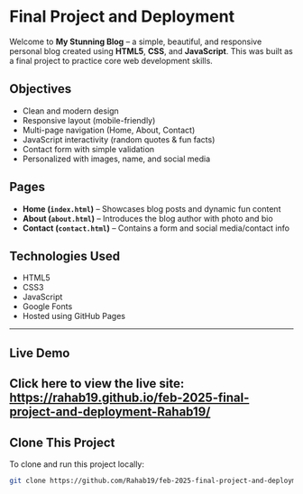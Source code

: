 # Final Project and Deployment

Welcome to **My Stunning Blog** – a simple, beautiful, and responsive personal blog created using **HTML5**, **CSS**, and **JavaScript**. This was built as a final project to practice core web development skills.


## Objectives
- Clean and modern design
- Responsive layout (mobile-friendly)
- Multi-page navigation (Home, About, Contact)
- JavaScript interactivity (random quotes & fun facts)
- Contact form with simple validation
- Personalized with images, name, and social media

## Pages

- **Home (`index.html`)** – Showcases blog posts and dynamic fun content
- **About (`about.html`)** – Introduces the blog author with photo and bio
- **Contact (`contact.html`)** – Contains a form and social media/contact info

## Technologies Used

- HTML5
- CSS3
- JavaScript 
- Google Fonts
- Hosted using GitHub Pages

---

## Live Demo

Click here to view the live site:  
**https://rahab19.github.io/feb-2025-final-project-and-deployment-Rahab19/**  
---

## Clone This Project

To clone and run this project locally:

```bash
git clone https://github.com/Rahab19/feb-2025-final-project-and-deployment-Rahab19.git
